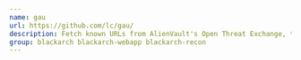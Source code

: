 ```yaml
---
name: gau
url: https://github.com/lc/gau/
description: Fetch known URLs from AlienVault's Open Threat Exchange, the Wayback Machine, and Common Crawl.
group: blackarch blackarch-webapp blackarch-recon
---
```

